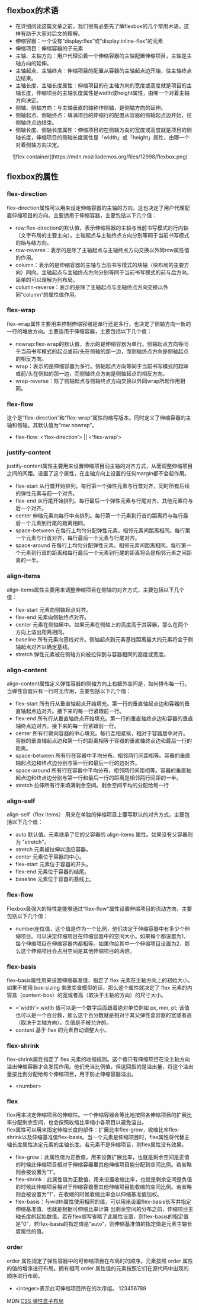 
## flexbox的术语
 - 在详细阅读这篇文章之前，我们很有必要先了解flexbox的几个常用术语，这样有助于大家对后文的理解。
 - 伸缩容器：一个设有“display:flex”或“display:inline-flex”的元素
 - 伸缩项目：伸缩容器的子元素
 - 主轴、主轴方向：用户代理沿着一个伸缩容器的主轴配置伸缩项目，主轴是主轴方向的延伸。
 - 主轴起点、主轴终点：伸缩项目的配置从容器的主轴起点边开始，往主轴终点边结束。
 - 主轴长度、主轴长度属性：伸缩项目的在主轴方向的宽度或高度就是项目的主轴长度，伸缩项目的主轴长度属性是width或height属性，由哪一个对着主轴方向决定。
 - 侧轴、侧轴方向：与主轴垂直的轴称作侧轴，是侧轴方向的延伸。
 - 侧轴起点、侧轴终点：填满项目的伸缩行的配置从容器的侧轴起点边开始，往侧轴终点边结束。
 - 侧轴长度、侧轴长度属性：伸缩项目的在侧轴方向的宽度或高度就是项目的侧轴长度，伸缩项目的侧轴长度属性是「width」或「height」属性，由哪一个对着侧轴方向决定。
<center>![flex container](https://mdn.mozillademos.org/files/12998/flexbox.png)</center>


## flexbox的属性

### flex-direction
flex-direction属性可以用来设定伸缩容器的主轴的方向，这也决定了用户代理配置伸缩项目的方向。主要适用于伸缩容器，主要包括以下几个值：
 - row:flex-direction的默认值，表示伸缩容器的主轴与当前书写模式的行内轴（文字布局的主要主向）。主轴起点与主轴终点方向分别等同于当前书写模式的始与结方向。
 - row-reverse：表示的是除了主轴起点与主轴终点方向交换以外同row属性值的作用。
 - column：表示的是伸缩容器的主轴与当前书写模式的块轴（块布局的主要方向）同向。主轴起点与主轴终点方向分别等同于当前书写模式的前与后方向。简单的可以理解为列布局。
 - column-reverse：表示的是除了主轴起点与主轴终点方向交换以外同“column”的属性值作用。

### flex-wrap
flex-wrap属性主要用来控制伸缩容器是单行还是多行，也决定了侧轴方向一新的一行的堆放方向。主要适用于伸缩容器，主要包括以下几个值：
 - nowrap:flex-wrap的默认值，表示的是伸缩容器为单行。侧轴起点方向等同于当前书写模式的起点或前/头在侧轴的那一边，而侧轴终点方向是侧轴起点的相反方向。
 - wrap：表示的是伸缩容器为多行。侧轴起点方向等同于当前书写模式的起眯或前/头在侧轴的那一边，而侧轴终点方向是侧轴起点的相反方向。
 - wrap-reverse：除了侧轴起点与侧轴终点方向交换以外同wrap所起作用相同。

### flex-flow
这个是“flex-direction”和“flex-wrap”属性的缩写版本。同时定义了伸缩容器的主轴和侧轴。其默认值为“row nowrap”。
 - flex-flow: <‘flex-direction’> || <‘flex-wrap’>

### justify-content
justify-content属性主要用来设置伸缩项目沿主轴的对齐方式，从而调整伸缩项目之间的间距。设置了这个属性，在主轴方向上设置的任何margin都不会起作用。
 - flex-start 从行首开始排列。每行第一个弹性元素与行首对齐，同时所有后续的弹性元素与前一个对齐。
 - flex-end 从行尾开始排列。每行最后一个弹性元素与行尾对齐，其他元素将与后一个对齐。
 - center 伸缩元素向每行中点排列。每行第一个元素到行首的距离将与每行最后一个元素到行尾的距离相同。
 - space-between 在每行上均匀分配弹性元素。相邻元素间距离相同。每行第一个元素与行首对齐，每行最后一个元素与行尾对齐。
 - space-around 在每行上均匀分配弹性元素。相邻元素间距离相同。每行第一个元素到行首的距离和每行最后一个元素到行尾的距离将会是相邻元素之间距离的一半。

### align-items
align-items属性主要用来调整伸缩项目在侧轴的对齐方式，主要包括以下几个值：
 - flex-start 元素向侧轴起点对齐。
 - flex-end 元素向侧轴终点对齐。
 - center 元素在侧轴居中。如果元素在侧轴上的高度高于其容器，那么在两个方向上溢出距离相同。
 - baseline 所有元素向基线对齐。侧轴起点到元素基线距离最大的元素将会于侧轴起点对齐以确定基线。
 - stretch 弹性元素被在侧轴方向被拉伸到与容器相同的高度或宽度。

### align-content
align-content属性定义弹性容器的侧轴方向上右额外空间是，如何排布每一行。当弹性容器只有一行时无作用，主要包括以下几个值：
 - flex-start 所有行从垂直轴起点开始填充。第一行的垂直轴起点边和容器的垂直轴起点边对齐。接下来的每一行紧跟前一行。
 - flex-end 所有行从垂直轴终点开始填充。第一行的垂直轴终点边和容器的垂直轴终点边对齐。接下来的每一行紧跟前一行。
 - center 所有行朝向容器的中心填充。每行互相紧挨，相对于容器居中对齐。容器的垂直轴起点边和第一行的距离相等于容器的垂直轴终点边和最后一行的距离。
 - space-between 所有行在容器中平均分布。相邻两行间距相等。容器的垂直轴起点边和终点边分别与第一行和最后一行的边对齐。
 - space-around 所有行在容器中平均分布，相邻两行间距相等。容器的垂直轴起点边和终点边分别与第一行和最后一行的距离是相邻两行间距的一半。
 - stretch 拉伸所有行来填满剩余空间。剩余空间平均的分配给每一行

### align-self
align-self（flex items） 用来在单独的伸缩项目上覆写默认的对齐方式，主要包括以下几个值：
 - auto	默认值。元素继承了它的父容器的 align-items 属性。如果没有父容器则为 "stretch"。
 - stretch	元素被拉伸以适应容器。
 - center	元素位于容器的中心。
 - flex-start	元素位于容器的开头。
 - flex-end	元素位于容器的结尾。
 - baseline	元素位于容器的基线上。

### flex-flow
Flexbox最强大的特性是能够通过“flex-flow”属性设置伸缩项目的流动方向，主要包括以下几个值：
 - number座位值，这个值是作为一个比例，他们决定于伸缩容器中有多少个伸缩项目。可以决定伸缩项目在伸缩容器中的空间大小。如果每个都设置为1，每个伸缩项目在伸缩容器内都相等。如果你给其中一个伸缩项目设置为2，那么这个伸缩项目会占用空间是其他伸缩项目的两倍。

### flex-basis
flex-basis属性用来设置伸缩基准值，指定了 flex 元素在主轴方向上的初始大小。如果不使用 box-sizing 来改变盒模型的话，那么这个属性就决定了 flex 元素的内容盒（content-box）的宽或者高（取决于主轴的方向）的尺寸大小。
 - <'width'> width 值可以是一个数字后面跟着绝对单位例如 px, mm, pt; 该值也可以是一个百分数，那么这个百分数就是相对于其父弹性盒容器的宽或者高（取决于主轴方向）。负值是不被允许的。
 - content 基于 flex 的元素自动调整大小。

### flex-shrink
flex-shrink属性指定了 flex 元素的收缩规则。这个值只有伸缩项目在没主轴方向溢出伸缩容器才会发挥作用。他们充当比例值，但这回指的是溢出量，将这个溢出量按比例分配给每个伸缩项目，用于防止伸缩容器溢出。
 - &lt;number&gt;

### flex
flex用来决定伸缩项目的伸缩性。一个伸缩容器会等比地按照各伸缩项目的扩展比率分配剩余空间，也会按照收缩比率缩小各项目以避免溢出。<br />
flex属性可以用来指定伸缩长度的部件：扩展比率flex-grow，收缩比率flex-shrink以及伸缩基准值flex-basis。当一个元素是伸缩项目时，flex属性将代替主轴长度属性决定元素的主轴长度。若元素不是伸缩项目，则flex属性没有效果。
 - flex-grow：此属性值为正数值，用来设置扩展比率，也就是剩余空间是正值的时候此伸缩项目相对于伸缩容器里其他伸缩项目能分配到空间比例。若省略则会被设置为“1”。
 - flex-shrink：此属性值为正数值，用来设置收缩比率，也就是剩余空间是负值的时候此伸缩项目相对于伸缩容器里其他伸缩项目能收缩的空间比例。若省略则会被设置为“1”，在收缩的时候收缩比率会以伸缩基准值加权。
 - flex-basis：与width属性使用相同的值，可以用来设置flex-basis长写并指定伸缩基准值，也就是根据可伸缩比率计算 出剩余空间的分布之前，伸缩项目主轴长度的起始数值。若在flex缩写省略了此属性设置，则flex-basis的指定值是“0”，若flex-basis的指定值是“auto”，则伸缩基准值的指定值是元素主轴长度属性的值。

### order
order 属性规定了弹性容器中的可伸缩项目在布局时的顺序。元素按照 order 属性的值的增序进行布局。拥有相同 order 属性值的元素按照它们在源代码中出现的顺序进行布局。
 - &lt;integer&gt;表示此可伸缩项目所在的次序组。
123456789


MDN:[CSS 弹性盒子布局](https://developer.mozilla.org/zh-CN/docs/Web/CSS/CSS_Flexible_Box_Layout)
